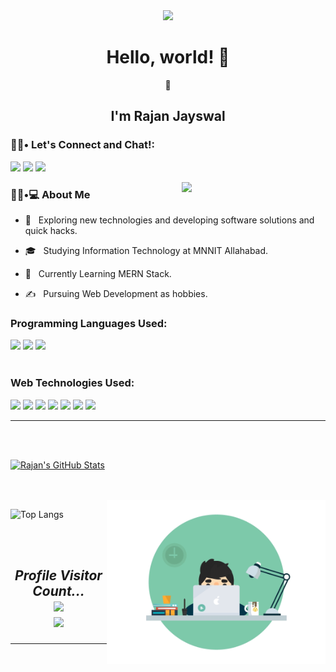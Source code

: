 <div align="center">
<img src="https://i.imgur.com/8MupZHY.gif" width="400px" />
<br>

# Hello, world! 👋
👋<h2> I'm Rajan Jayswal</h2></div>
<h3> 👨🏻• Let's Connect and Chat!: </h3>

[<img src="https://img.shields.io/badge/linkedin-%230077B5.svg?&style=for-the-badge&logo=linkedin&logoColor=white">](https://www.linkedin.com/in/rajan-jayswal/)
[<img src="https://img.shields.io/badge/instagram-%23E4405F.svg?&style=for-the-badge&logo=instagram&logoColor=white">](https://www.instagram.com/rajanzais/)
[<img src="https://img.shields.io/badge/facebook-%231877F2.svg?&style=for-the-badge&logo=facebook&logoColor=white">](https://www.facebook.com/rajan.jaiswal.9803/)



<img align='right' src="https://media.giphy.com/media/M9gbBd9nbDrOTu1Mqx/giphy.gif" width="230">

<h3> 👨🏻•💻 About Me </h3>



- 🤔 &nbsp; Exploring new technologies and developing software solutions and quick hacks.

- 🎓 &nbsp; Studying Information Technology at MNNIT Allahabad.

- 🌱 &nbsp; Currently Learning MERN Stack.

- ✍️ &nbsp; Pursuing Web Development as hobbies.

### Programming Languages Used:
  <div display="flex">
  <img src="https://img.shields.io/badge/c%20-%2300599C.svg?&style=for-the-badge&logo=c&logoColor=white">
   <img src="https://img.shields.io/badge/c++-%23121011.svg?&style=for-the-badge&logo=c++&logoColor=white"/>
  <img src="https://img.shields.io/badge/java-%23121011.svg?&style=for-the-badge&logo=java&logoColor=white"/>

</div>
<br>

### Web Technologies Used:
<div display="flex">
  <img src="https://img.shields.io/badge/html5%20-%23E34F26.svg?&style=for-the-badge&logo=html5&logoColor=white">
  <img src="https://img.shields.io/badge/css3%20-%231572B6.svg?&style=for-the-badge&logo=css3&logoColor=white">
  <img src="https://img.shields.io/badge/javascript%20-%231572B6.svg?&style=for-the-badge&logo=javascript&logoColor=white">
<img src="https://img.shields.io/badge/nodejs%20-%231572B6.svg?&style=for-the-badge&logo=nodejs&logoColor=white">
<img src="https://img.shields.io/badge/mysql%20-%231572B6.svg?&style=for-the-badge&logo=mysql&logoColor=white">
  <img src="https://img.shields.io/badge/git%20-%23F05033.svg?&style=for-the-badge&logo=git&logoColor=white"/>
  <img src="https://img.shields.io/badge/github%20-%23121011.svg?&style=for-the-badge&logo=github&logoColor=white"/>

</div>

<hr>



<br/><br/>

[![Rajan's GitHub Stats](https://github-readme-stats.vercel.app/api?username=Rajan-max&show_icons=true)](https://github.com/Rajan-max)

<br/>

<br/>

<img src="https://github.com/nirala69/nirala69/blob/master/70804f7e25b11f29db904f2fa7b4cd9d.gif" width="350" align='right'>

![Top Langs](https://github-readme-stats.vercel.app/api/top-langs/?username=Rajan-max&show_icons=true)

<br><br>
<p align="center"> 
  <i><b><h2 align="center">Profile Visitor Count...</></b></i><br>
  <img src="https://raw.githubusercontent.com/saadeghi/saadeghi/master/dino.gif" /><br>
  <img src="https://profile-counter.glitch.me/Rajan-max/count.svg" />
</p>


<hr>







